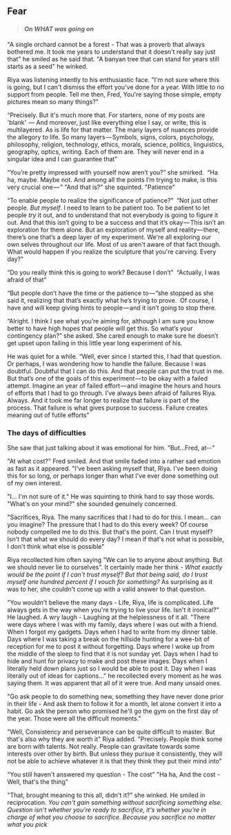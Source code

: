 ## Fear
> #### *On WHAT was going on*

"A single orchard cannot be a forest - That was a proverb that always bothered me. It took me years to understand that it doesn't really say just that" he smiled as he said that. "A banyan tree that can stand for years still starts as a seed" he winked. 

Riya was listening intently to his enthusiastic face. "I'm not sure where this is going, but I can't dismiss the effort you've done for a year. With little to no support from people. Tell me then, Fred, You're saying those simple, empty pictures mean so many things?"

“Precisely. But it's much more that. For starters, none of my posts are 'blank'  — And moreover, just like everything else I say, or write, this is multilayered. As is life for that matter. The many layers of nuances provide the allegory to life. So many layers — Symbols, signs, colors, psychology, philosophy, religion, technology, ethics, morals, science, politics, linguistics, geography, optics, writing. Each of them are. They will never end in a singular idea and I can guarantee that”

“You’re pretty impressed with yourself now aren’t you?” she smirked. 
“Ha ha, maybe. Maybe not. And among all the points I’m trying to make, is this very crucial one — ”
"And that is?" she squinted. 
"Patience" 

“To enable people to realize the significance of patience?” 
“Not just other people. *But myself*. I need to learn to be patient too. To be patient to let people *try* it out, and to understand that not everybody is going to figure it out. And that this isn’t going to be a success and that it’s okay — This isn’t an exploration for them alone. But an exploration of myself and reality— there, there’s one that’s a deep layer of my experiment. We're all exploring our own selves throughout our life. Most of us aren't aware of that fact though. What would happen if you realize the sculpture that you're carving. Every day?" 


“Do you really think this is going to work? Because I don’t” 
“Actually, I was afraid of that”

“But people don’t have the time or the patience to — ”she stopped as she said it, realizing that that’s exactly what he’s trying to prove. 
Of course, I have and will keep giving hints to people — and it isn’t going to stop there. 

“Alright. I think I see what you’re aiming for, although I am sure you know better to have high hopes that people will get this. So what’s your contingency plan?” she asked. She cared enough to make sure he doesn’t get upset upon failing in this little year long experiment of his. 

He was quiet for a while. “Well, ever since I started this, I had that question. Or perhaps, I was wondering how to handle the failure. Because I was doubtful. Doubtful that I can do this. And that people can put the trust in me. But that’s one of the goals of this experiment — to be okay with a failed attempt. Imagine an year of failed effort — and imagine the hours and hours of efforts that I had to go through. I’ve always been afraid of failures Riya. Always. And it took me far longer to realize that failure is part of the process. That failure is what gives purpose to success. Failure creates meaning out of futile efforts”

### The days of difficulties

She saw that just talking about it was emotional for him. "But...Fred, at--"

"At what cost?" Fred smiled. And that smile faded into a rather sad emotion as fast as it appeared.
"I've been asking myself that, Riya. I've been doing this for so long, or perhaps longer than what I've ever done something out of my own interest. 

"I... I'm not sure of it." He was squinting to think hard to say those words.
"What's on your mind?" she sounded genuinely concerned. 

"Sacrifices, Riya. The many sacrifices that I had to do for this. I mean... can you imagine? The pressure that I had to do this every week? Of course nobody compelled me to do this. But that's the point. Can I trust myself? Isn't that what we should do every day? I mean if that's not what is possible, I don't think what else is possible"

Riya recollected him often saying "We can lie to anyone about anything. But we should never lie to ourselves". It certainly made her think - *What exactly would be the point if I can't trust myself? But that being said, do I trust myself one hundred percent if I vouch for something?* As surprising as it was to her, she couldn't come up with a valid answer to that question.

"You wouldn't believe the many days - Life, Riya, life is complicated. Life always gets in the way when you're trying to live your life. Isn't it ironical?" He laughed. A wry laugh - Laughing at the helplessness of it all. "There were days where I was with my family, days where I was out with a friend. When I forgot my gadgets. Days when I had to write from my dinner table. Days where I was taking a break on the hillside hunting for a wee-bit of reception for me to post it without forgetting. Days where I woke up from the middle of the sleep to find that it is not sunday yet. Days when I had to hide and hunt for privacy to make and post these images. Days when I literally held down plans just so I would be able to post it. Day when I was literally out of ideas for captions..." he recollected every moment as he was saying them. It was apparent that all of it were true. And many unsaid ones. 

"Go ask people to do something new, something they have never done prior in their life - And ask them to follow it for a month, let alone convert it into a habit. Go ask the person who promised he'll go the gym on the first day of the year. Those were all the difficult moments."

"Well, Consistency and perseverance can be quite difficult to master. But that's also why they are worth it" Riya added. 
"Precisely. People think some are born with talents. Not really. People can gravitate towards some interests over other by birth. But unless they pursue it consistently, they will not be able to achieve whatever it is that they think they put their mind into"


"You still haven't answered my question - The cost"
"Ha ha, And the cost - Well, that's the thing"

"That, brought meaning to this all, didn't it?" she winked. He smiled in reciprocation. *You can't gain something without sacrificing something else. Question isn't whether you're ready to sacrifice, it's whether you're in charge of what you choose to sacrifice. Because you sacrifice no matter what you pick*